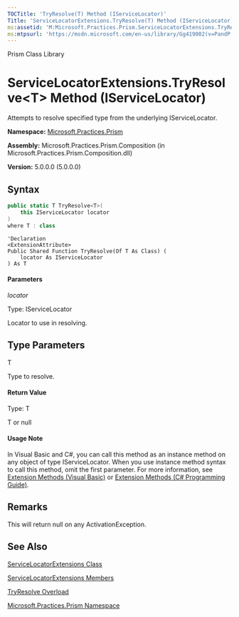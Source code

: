 ```yaml
---
TOCTitle: 'TryResolve(T) Method (IServiceLocator)'
Title: 'ServiceLocatorExtensions.TryResolve(T) Method (IServiceLocator) (Microsoft.Practices.Prism)'
ms:assetid: 'M:Microsoft.Practices.Prism.ServiceLocatorExtensions.TryResolve\`\`1(Microsoft.Practices.ServiceLocation.IServiceLocator)'
ms:mtpsurl: 'https://msdn.microsoft.com/en-us/library/Gg419002(v=PandP.50)'
---
```


Prism Class Library

ServiceLocatorExtensions.TryResolve&lt;T&gt; Method (IServiceLocator)
========================================================================================

Attempts to resolve specified type from the underlying IServiceLocator.

**Namespace:** [Microsoft.Practices.Prism](https://msdn.microsoft.com/en-us/library/microsoft.practices.prism(v=pandp.50))

**Assembly:** Microsoft.Practices.Prism.Composition (in Microsoft.Practices.Prism.Composition.dll)

**Version:** 5.0.0.0 (5.0.0.0)


## Syntax


```C#
public static T TryResolve<T>(
	this IServiceLocator locator
)
where T : class
```
```VB
'Declaration
<ExtensionAttribute> 
Public Shared Function TryResolve(Of T As Class) ( 
	locator As IServiceLocator
) As T
```

#### Parameters

*locator*
  
Type: IServiceLocator

Locator to use in resolving.

Type Parameters
---------------

<span id="templatesToggle"></span>
T 
 
Type to resolve.

#### Return Value

Type: T

T or null

#### Usage Note

In Visual Basic and C\#, you can call this method as an instance method on any object of type IServiceLocator. When you use instance method syntax to call this method, omit the first parameter. For more information, see [Extension Methods (Visual Basic)](http://msdn.microsoft.com/en-us/library/bb384936.aspx) or [Extension Methods (C\# Programming Guide)](http://msdn.microsoft.com/en-us/library/bb383977.aspx).

Remarks
-------

<span id="remarksToggle"></span> This will return null on any ActivationException.

See Also
--------


[ServiceLocatorExtensions Class](https://msdn.microsoft.com/en-us/library/microsoft.practices.prism.servicelocatorextensions(v=pandp.50))

[ServiceLocatorExtensions Members](https://msdn.microsoft.com/en-us/library/microsoft.practices.prism.servicelocatorextensions_members(v=pandp.50))

[TryResolve Overload](https://msdn.microsoft.com/en-us/library/microsoft.practices.prism.servicelocatorextensions.tryresolve(v=pandp.50))

[Microsoft.Practices.Prism Namespace](https://msdn.microsoft.com/en-us/library/microsoft.practices.prism(v=pandp.50))
